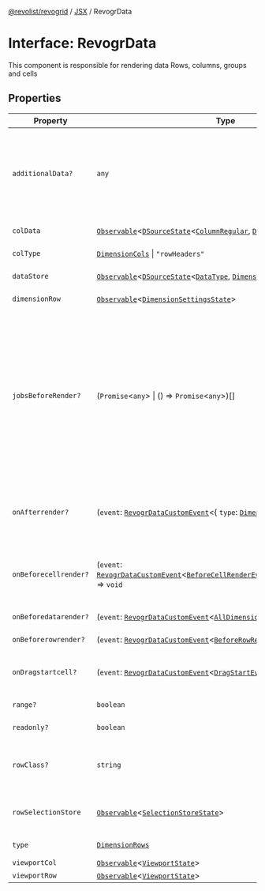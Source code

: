 [@revolist/revogrid](README.md) / [JSX](Namespace.JSX.md) / RevogrData

# Interface: RevogrData

This component is responsible for rendering data
Rows, columns, groups and cells

## Properties

| Property | Type | Description | Defined in |
| ------ | ------ | ------ | ------ |
| `additionalData?` | `any` | Additional data to pass to renderer Used in plugins such as vue or react to pass root app entity to cells | [src/components.d.ts:1682](https://github.com/revolist/revogrid/blob/ff1c29109648eb0543e674392be7b9af90d92acc/src/components.d.ts#L1682) |
| `colData` | [`Observable`](TypeAlias.Observable.md)\<[`DSourceState`](TypeAlias.DSourceState.md)\<[`ColumnRegular`](Interface.ColumnRegular.md), [`DimensionCols`](TypeAlias.DimensionCols.md)\>\> | Column source | [src/components.d.ts:1686](https://github.com/revolist/revogrid/blob/ff1c29109648eb0543e674392be7b9af90d92acc/src/components.d.ts#L1686) |
| `colType` | [`DimensionCols`](TypeAlias.DimensionCols.md) \| `"rowHeaders"` | Column data type | [src/components.d.ts:1690](https://github.com/revolist/revogrid/blob/ff1c29109648eb0543e674392be7b9af90d92acc/src/components.d.ts#L1690) |
| `dataStore` | [`Observable`](TypeAlias.Observable.md)\<[`DSourceState`](TypeAlias.DSourceState.md)\<[`DataType`](TypeAlias.DataType.md), [`DimensionRows`](TypeAlias.DimensionRows.md)\>\> | Data rows source | [src/components.d.ts:1694](https://github.com/revolist/revogrid/blob/ff1c29109648eb0543e674392be7b9af90d92acc/src/components.d.ts#L1694) |
| `dimensionRow` | [`Observable`](TypeAlias.Observable.md)\<[`DimensionSettingsState`](Interface.DimensionSettingsState.md)\> | Dimension settings Y | [src/components.d.ts:1698](https://github.com/revolist/revogrid/blob/ff1c29109648eb0543e674392be7b9af90d92acc/src/components.d.ts#L1698) |
| `jobsBeforeRender?` | (`Promise`\<`any`\> \| () => `Promise`\<`any`\>)[] | Prevent rendering until job is done. Can be used for initial rendering performance improvement. When several plugins require initial rendering this will prevent double initial rendering. | [src/components.d.ts:1702](https://github.com/revolist/revogrid/blob/ff1c29109648eb0543e674392be7b9af90d92acc/src/components.d.ts#L1702) |
| `onAfterrender?` | (`event`: [`RevogrDataCustomEvent`](Interface.RevogrDataCustomEvent.md)\<\{ `type`: [`DimensionRows`](TypeAlias.DimensionRows.md); \}\>) => `void` | When data render finished for the designated type | [src/components.d.ts:1706](https://github.com/revolist/revogrid/blob/ff1c29109648eb0543e674392be7b9af90d92acc/src/components.d.ts#L1706) |
| `onBeforecellrender?` | (`event`: [`RevogrDataCustomEvent`](Interface.RevogrDataCustomEvent.md)\<[`BeforeCellRenderEvent`](Interface.BeforeCellRenderEvent.md)\<[`CellTemplateProp`](Interface.CellTemplateProp.md)\>\>) => `void` | Before each cell render function. Allows to override cell properties | [src/components.d.ts:1710](https://github.com/revolist/revogrid/blob/ff1c29109648eb0543e674392be7b9af90d92acc/src/components.d.ts#L1710) |
| `onBeforedatarender?` | (`event`: [`RevogrDataCustomEvent`](Interface.RevogrDataCustomEvent.md)\<[`AllDimensionType`](Interface.AllDimensionType.md)\>) => `void` | Before data render | [src/components.d.ts:1714](https://github.com/revolist/revogrid/blob/ff1c29109648eb0543e674392be7b9af90d92acc/src/components.d.ts#L1714) |
| `onBeforerowrender?` | (`event`: [`RevogrDataCustomEvent`](Interface.RevogrDataCustomEvent.md)\<[`BeforeRowRenderEvent`](Interface.BeforeRowRenderEvent.md)\<`any`\>\>) => `void` | Before each row render | [src/components.d.ts:1718](https://github.com/revolist/revogrid/blob/ff1c29109648eb0543e674392be7b9af90d92acc/src/components.d.ts#L1718) |
| `onDragstartcell?` | (`event`: [`RevogrDataCustomEvent`](Interface.RevogrDataCustomEvent.md)\<[`DragStartEvent`](Interface.DragStartEvent.md)\>) => `void` | Event emitted on cell drag start | [src/components.d.ts:1722](https://github.com/revolist/revogrid/blob/ff1c29109648eb0543e674392be7b9af90d92acc/src/components.d.ts#L1722) |
| `range?` | `boolean` | Range allowed | [src/components.d.ts:1726](https://github.com/revolist/revogrid/blob/ff1c29109648eb0543e674392be7b9af90d92acc/src/components.d.ts#L1726) |
| `readonly?` | `boolean` | Readonly mode | [src/components.d.ts:1730](https://github.com/revolist/revogrid/blob/ff1c29109648eb0543e674392be7b9af90d92acc/src/components.d.ts#L1730) |
| `rowClass?` | `string` | Defines property from which to read row class | [src/components.d.ts:1734](https://github.com/revolist/revogrid/blob/ff1c29109648eb0543e674392be7b9af90d92acc/src/components.d.ts#L1734) |
| `rowSelectionStore` | [`Observable`](TypeAlias.Observable.md)\<[`SelectionStoreState`](TypeAlias.SelectionStoreState.md)\> | Selection, range, focus for row selection | [src/components.d.ts:1738](https://github.com/revolist/revogrid/blob/ff1c29109648eb0543e674392be7b9af90d92acc/src/components.d.ts#L1738) |
| `type` | [`DimensionRows`](TypeAlias.DimensionRows.md) | Row data type | [src/components.d.ts:1742](https://github.com/revolist/revogrid/blob/ff1c29109648eb0543e674392be7b9af90d92acc/src/components.d.ts#L1742) |
| `viewportCol` | [`Observable`](TypeAlias.Observable.md)\<[`ViewportState`](Interface.ViewportState.md)\> | Viewport X | [src/components.d.ts:1746](https://github.com/revolist/revogrid/blob/ff1c29109648eb0543e674392be7b9af90d92acc/src/components.d.ts#L1746) |
| `viewportRow` | [`Observable`](TypeAlias.Observable.md)\<[`ViewportState`](Interface.ViewportState.md)\> | Viewport Y | [src/components.d.ts:1750](https://github.com/revolist/revogrid/blob/ff1c29109648eb0543e674392be7b9af90d92acc/src/components.d.ts#L1750) |
